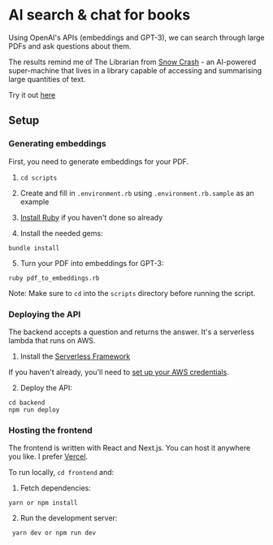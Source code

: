 # AI search & chat for books

Using OpenAI's APIs (embeddings and GPT-3), we can search through large PDFs and ask questions about them.

The results remind me of The Librarian from [Snow Crash](https://en.wikipedia.org/wiki/Snow_Crash) - an AI-powered super-machine that lives in a library capable of accessing and summarising large quantities of text.

Try it out [here](https://book-gpt-pied.vercel.app/)

## Setup

### Generating embeddings

First, you need to generate embeddings for your PDF.

1. `cd scripts`

2. Create and fill in `.environment.rb` using `.environment.rb.sample` as an example

3. [Install Ruby](https://www.ruby-lang.org/en/documentation/installation/) if you haven't done so already

4. Install the needed gems:

```
bundle install
```

5. Turn your PDF into embeddings for GPT-3:

```
ruby pdf_to_embeddings.rb
```

Note: Make sure to `cd` into the `scripts` directory before running the script.

### Deploying the API

The backend accepts a question and returns the answer. It's a serverless lambda that runs on AWS.

1. Install the [Serverless Framework](https://www.serverless.com/framework/docs/getting-started)

If you haven't already, you'll need to [set up your AWS credentials](https://www.serverless.com/framework/docs/providers/aws/guide/credentials/).

2. Deploy the API:

```
cd backend
npm run deploy
```

### Hosting the frontend

The frontend is written with React and Next.js. You can host it anywhere you like. I prefer [Vercel](https://vercel.com/dashboard).

To run locally, `cd frontend` and:

1. Fetch dependencies:

```
yarn or npm install
```

2. Run the development server:

```
 yarn dev or npm run dev
```
